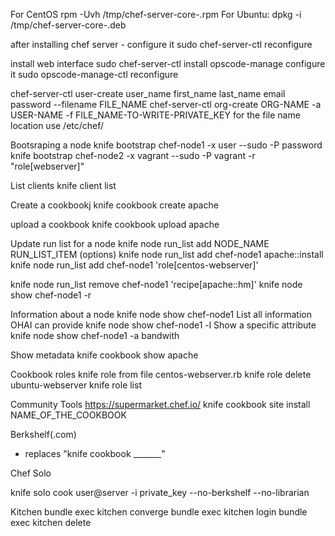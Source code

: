 For CentOS
rpm -Uvh /tmp/chef-server-core-<version>.rpm
For Ubuntu:
dpkg -i /tmp/chef-server-core-<version>.deb

after installing chef server - configure it
sudo chef-server-ctl reconfigure

install web interface
sudo chef-server-ctl install opscode-manage
configure it
sudo opscode-manage-ctl reconfigure

chef-server-ctl user-create user_name first_name last_name email password --filename FILE_NAME
chef-server-ctl org-create ORG-NAME -a USER-NAME -f FILE_NAME-TO-WRITE-PRIVATE_KEY
for the file name location use /etc/chef/

Bootsraping a node
knife bootstrap chef-node1 -x user --sudo -P password
knife bootstrap chef-node2 -x vagrant --sudo -P vagrant -r "role[webserver]"

List clients
knife client list

Create a cookbookj
knife cookbook create apache

upload a cookbook
knife cookbook upload apache

Update run list for a node
knife node run_list add NODE_NAME RUN_LIST_ITEM (options)
knife node run_list add chef-node1 apache::install 
knife node run_list add chef-node1 'role[centos-webserver]'

knife node run_list remove chef-node1 'recipe[apache::hm]'
knife node show chef-node1 -r 

Information about a node
knife node show chef-node1
List all information OHAI can provide
knife node show chef-node1 -l
Show a specific attribute
knife node show chef-node1 -a bandwith

Show metadata
knife cookbook show apache 


Cookbook roles
knife role from file centos-webserver.rb
knife role delete ubuntu-webserver
knife role list

Community Tools
https://supermarket.chef.io/
 knife cookbook site install NAME_OF_THE_COOKBOOK

Berkshelf(.com)
 - replaces "knife cookbook _______"

 Chef Solo

knife solo cook user@server  -i private_key --no-berkshelf --no-librarian

Kitchen
bundle exec kitchen converge 
bundle exec kitchen login
bundle exec kitchen delete
